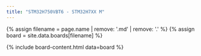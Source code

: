 ```yaml
---
title: "STM32H750VBT6 - STM32H7XX M"
---
```


{% assign filename = page.name | remove: '.md' | remove: '.' %}
{% assign board = site.data.boards[filename] %}

{% include board-content.html data=board %}

